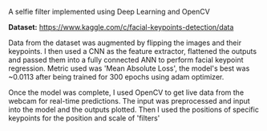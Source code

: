 

A selfie filter implemented using Deep Learning and OpenCV

**Dataset:** https://www.kaggle.com/c/facial-keypoints-detection/data



Data from the dataset was augmented by flipping the images and their keypoints. I then used a CNN as the feature extractor, flattened the outputs and passed them into a fully connected ANN to perform facial keypoint regression. Metric used was 'Mean Absolute Loss', the model's best was ~0.0113 after being trained for 300 epochs using adam optimizer.

Once the model was complete, I used OpenCV to get live data from the webcam for real-time predictions. The input was preprocessed and input into the model and the outputs plotted. Then I used the positions of specific keypoints for the position and scale of 'filters'




